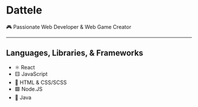 # Dattele

🎮 Passionate Web Developer & Web Game Creator

---

## Languages, Libraries, & Frameworks

- ⚛️ React
- 🟨 JavaScript
- 🎨 HTML & CSS/SCSS
- 🟩 Node.JS
- 🔺 Java
